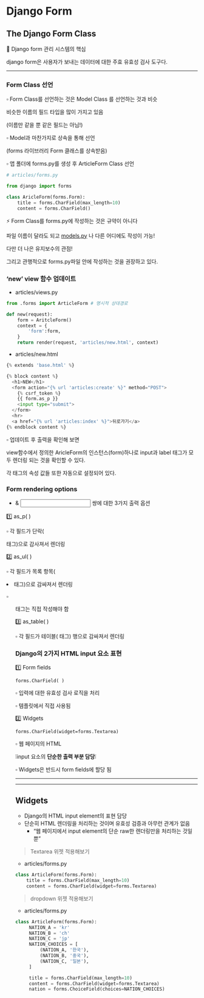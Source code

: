 # Django Form

## The Django Form Class

🔸 Django form 관리 시스템의 핵심

django form은 사용자가 보내는 데이터에 대한 주효 유효성 검사 도구다.

---

### Form Class 선언

▫️ Form Class를 선언하는 것은 Model Class 를 선언하는 것과 비슷

비슷한 이름의 필드 타입을 많이 가지고 있음

(이름만 같을 뿐 같은 필드는 아님!)

▫️ Model과 마찬가지로 상속을 통해 선언

(forms 라이브러리 Form 클래스를 상속받음)

▫️ 앱 폴더에 forms.py를 생성 후 ArticleForm Class 선언

```python
# articles/forms.py

from django import forms

class AricleForm(forms.Form):
    title = forms.CharField(max_length=10)
    content = forms.CharField()
```

⚡ Form Class를 forms.py에 작성하는 것은 규약이 아니다

파일 이름이 달라도 되고 [models.py](http://models.py) 나 다른 어디에도 작성이 가능!

다만 더 나은 유지보수의 관점!

그리고 관행적으로 forms.py파일 안에 작성하는 것을 권장하고 있다.

### ‘new’ view 함수 업데이트

- articles/views.py

```python
from .forms import ArticleForm # 명시적 상대경로

def new(request):
    form = AritcleForm()
    context = {
        'form':form,
    }
    return render(request, 'articles/new.html', context)
```

- articles/new.html

```python
{% extends 'base.html' %}

{% block content %}
  <h1>NEW</h1>
  <form action="{% url 'articles:create' %}" method="POST">
    {% csrf_token %}
    {{ form.as_p }}
    <input type="submit">
  </form>
  <hr>
  <a href="{% url 'articles:index' %}">뒤로가기</a>
{% endblock content %}
```

▫️ 업데이트 후 출력을 확인해 보면

view함수에서 정의한 AricleForm의 인스턴스(form)하나로 input과 label 태그가 모두 렌더링 되는 것을 확인할 수 있다.

각 태그의 속성 값들 또한 자동으로 설정되어 있다.

### Form rendering options

- <label> & <input> 쌍에 대한 3가지 출력 옵션

1️⃣ as_p( )

▫️ 각 필드가 단락(<p> 태그)으로 감사져서 렌더링

2️⃣ as_ul( )

▫️ 각 필드가 목록 항목(<li> 태그)으로 감싸져서 렌더링

▫️ <ul> 태그는 직접 작성해야 함

3️⃣ as_table( )

▫️ 각 필드가 테이블(<tr> 태그) 행으로 감싸져서 렌더링

### Django의 2가지 HTML input 요소 표현

1️⃣ Form fields

`forms.CharField( )`

▫️ 입력에 대한 유효성 검사 로직을 처리

▫️ 템플릿에서 직접 사용됨

2️⃣ Widgets

`forms.CharField(widget=forms.Textarea)`

▫️ 웹 페이지의 HTML

❕input 요소의 **단순한 출력 부분 담당**❕

▫️ Widgets은 반드시 form fields에 할당 됨

---

---

## Widgets

- Django의 HTML input element의 표현 담당
- 단순히 HTML 렌더링을 처리하는 것이며 유효성 검증과 아무런 관계가 없음
  - “웹 페이지에서 input element의 단순 raw한 렌더링만을 처리하는 것일 뿐”

> Textarea 위젯 적용해보기

- articles/forms.py

```python
class ArticleForm(forms.Form):
    title = forms.CharField(max_length=10)
    content = forms.CharField(widget=forms.Textarea)
```

> dropdown 위젯 적용해보기

- articles/forms.py

```python
class ArticleForm(forms.Form):
     NATION_A = 'kr'
     NATION_B = 'ch'
     NATION_C = 'jp'
     NATION_CHOICES = [
         (NATION_A, '한국'),
         (NATION_B, '중국'),
         (NATION_C, '일본'),
     ]

     title = forms.CharField(max_length=10)
     content = forms.CharField(widget=forms.Textarea)
     nation = forms.ChoiceField(choices=NATION_CHOICES)
```
